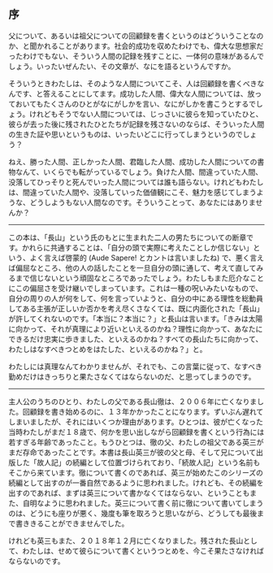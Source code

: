 ## 序

父について、あるいは祖父についての回顧録を書くというのはどういうことなのか、と聞かれることがあります。社会的成功を収めたわけでも、偉大な思想家だったわけでもない、そういう人間の記録を残すことに、一体何の意味があるんでしょう。いったいぜんたい、その文章が、なにを語るというんですか。

そういうときわたしは、そのような人間についてこそ、人は回顧録を書くべきなんです、と答えることにしてます。成功した人間、偉大な人間については、放っておいてもたくさんのひとがなにがしかを言い、なにがしかを書こうとするでしょう。けれどもそうでない人間については、じっさいに彼らを知っていたひと、彼らが去った後に残されたひとたちが記録を残さないのならば、そういった人間の生きた証や思いというものは、いったいどこに行ってしまうというのでしょう？

ねえ、勝った人間、正しかった人間、君臨した人間、成功した人間についての書物なんて、いくらでも転がっているでしょう。負けた人間、間違っていた人間、没落してひっそりと死んでいった人間については誰も語らない。けれどもわたしは、間違っていた人間や、没落していった価値観にこそ、魅力を感じてしまうような、どうしようもない人間なのです。そういうことって、あなたにはありませんか？

---

この本は、「長山」という氏のもとに生まれた二人の男たちについての断章です。かれらに共通することは、「自分の頭で実際に考えたことしか信じない」という、よく言えば啓蒙的 (Aude Sapere! とカントは言いましたね) で、悪く言えば偏屈なところ、他の人の話したことを一旦自分の頭に通して、考えて直してみるまで信じないという頑固なところであったでしょう。わたしもまた厄介なことにこの偏屈さを受け継いでしまっています。これは一種の呪いみたいなもので、自分の周りの人が何をして、何を言っていようと、自分の中にある理性を総動員してある主張が正しいか否かを考え尽くさなくては、既に内面化された「長山」が許してくれないのです。「本当に？本当に？」と長山は言います。「きみは太陽に向かって、それが真理により近いといえるのかね？理性に向かって、あなたにできるだけ忠実に歩きました、といえるのかね？すべての長山たちに向かって、わたしはなすべきつとめをはたした、といえるのかね？」と。

わたしには真理なんてわかりませんが、それでも、この言葉に従って、なすべき勤めだけはきっちりと果たさなくてはならないのだ、と思ってしまうのです。

---

主人公のうちのひとり、わたしの父である長山徹は、２００６年に亡くなりました。回顧録を書き始めるのに、１３年かかったことになります。ずいぶん遅れてしまいましたが、それにはいくつか理由があります。ひとつは、彼が亡くなった当時わたしがまだ１８歳で、何かを思い出しながら回顧録を書くという行為には若すぎる年齢であったこと。もうひとつは、徹の父、わたしの祖父である英三がまだ存命であったことです。本書は長山英三が彼の父と母、そして兄について出版した「故人記」の続編として位置づけられており、「続故人記」という名前もそこから来ています。徹について書くのであれば、英三が始めたこのシリーズの続編として出すのが一番自然であるように思われました。けれども、その続編を出すのであれば、まずは英三について書かなくてはならない、ということもまた、自明なように思われました。英三について書く前に徹について書いてしまうのは、どうにも座りが悪く、幾度も筆を取ろうと思いながら、どうしても最後まで書ききることができませんでした。

けれども英三もまた、２０１８年１２月に亡くなりました。残された長山として、わたしは、せめて彼らについて書くというつとめを、今こそ果たさなければならないのです。
